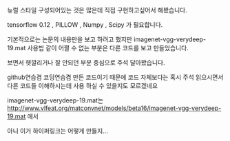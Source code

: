뉴럴 스타일 구성되어있는 것은 많은데 직접 구현하고싶어서 해봤습니다.

tensorflow 0.12
, PILLOW
, Numpy
, Scipy
 가 필요합니다.


기본적으로는 논문의 내용만을 보고 하려고 했지만
imagenet-vgg-verydeep-19.mat 사용법 같이 어쩔 수 없는 부분은 다른 코드를 보고 만들었습니다.

보면서 헷깔리거나 잘 안되던 부분 중심으로 주석 달아봤습니다.

github연습겸 코딩연습겸 만든 코드이기 때문에 코드 자체보다는 혹시 주석 읽으시면서 다른 코드들 이해하시는데 사용 하실 수 있을지도 모르겠네요

imagenet-vgg-verydeep-19.mat는 http://www.vlfeat.org/matconvnet/models/beta16/imagenet-vgg-verydeep-19.mat 에서

아니 이거 하이퍼링크는 어떻게 만들지... 

